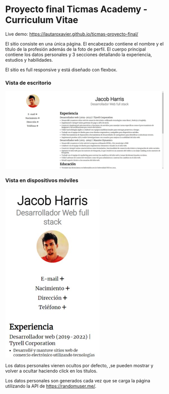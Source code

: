 <h1>Proyecto final Ticmas Academy - Curriculum Vitae</h1>

Live demo: <a href="https://lautaroxavier.github.io/ticmas-proyecto-final/" target="_blank">https://lautaroxavier.github.io/ticmas-proyecto-final/</a>

El sitio consiste en una única página. El encabezado contiene el nombre y el título de la profesión además de la foto de perfil. El cuerpo principal contiene los datos personales y 3 secciones detallando la experiencia, estudios y habilidades.

El sitio es full responsive y está diseñado con flexbox.

<h3>Vista de escritorio</h3>

<img src="./img/Curriculum-Vitae-desktop.png" width="600px">

<h3>Vista en dispositivos móviles</h3>

<img src="./img/Curriculum-Vitae-mobile.png" width="300px">

Los datos personales vienen ocultos por defecto, ,se pueden mostrar y volver a ocultar haciendo click en los títulos.

Los datos personales son generados cada vez que se carga la página utilizando la API de <a href="https://randomuser.me/">https://randomuser.me/</a>.

